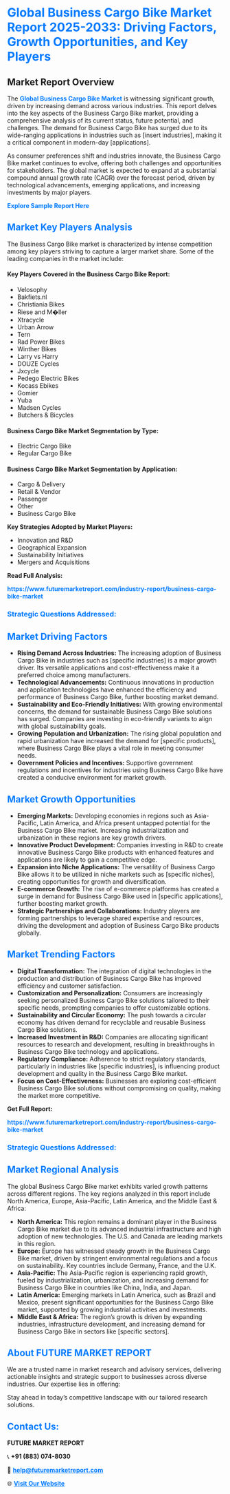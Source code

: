 <h1 style="color: #007BFF;">Global Business Cargo Bike Market Report 2025-2033: Driving Factors, Growth Opportunities, and Key Players</h1>

<section id="overview">
<h2>Market Report Overview</h2>
<p>The <a href="https://www.futuremarketreport.com/industry-report/business-cargo-bike-market" style="color: #007BFF; text-decoration: none;"><strong>Global Business Cargo Bike Market</strong></a> is witnessing significant growth, driven by increasing demand across various industries. This report delves into the key aspects of the Business Cargo Bike market, providing a comprehensive analysis of its current status, future potential, and challenges. The demand for Business Cargo Bike has surged due to its wide-ranging applications in industries such as [insert industries], making it a critical component in modern-day [applications].</p>
<p>As consumer preferences shift and industries innovate, the Business Cargo Bike market continues to evolve, offering both challenges and opportunities for stakeholders. The global market is expected to expand at a substantial compound annual growth rate (CAGR) over the forecast period, driven by technological advancements, emerging applications, and increasing investments by major players.</p>
</section>

<section id="overview">
<p><a href="https://www.futuremarketreport.com/request-sample/reportId=120170" style="color: #007BFF; text-decoration: none;"><strong>Explore Sample Report Here</strong></a></p>
</section>

<section id="key-players">
<h2 style="color: #007BFF;">Market Key Players Analysis</h2>
<p>The Business Cargo Bike market is characterized by intense competition among key players striving to capture a larger market share. Some of the leading companies in the market include:</p>
<h4>Key Players Covered in the Business Cargo Bike Report:</h4>
<ul><li>Velosophy</li><li>Bakfiets.nl</li><li>Christiania Bikes</li><li>Riese and M�ller</li><li>Xtracycle</li><li>Urban Arrow</li><li>Tern</li><li>Rad Power Bikes</li><li>Winther Bikes</li><li>Larry vs Harry</li><li>DOUZE Cycles</li><li>Jxcycle</li><li>Pedego Electric Bikes</li><li>Kocass Ebikes</li><li>Gomier</li><li>Yuba</li><li>Madsen Cycles</li><li>Butchers &amp; Bicycles</li></ul>
<h4>Business Cargo Bike Market Segmentation by Type:</h4>
<ul><li>Electric Cargo Bike</li><li>Regular Cargo Bike</li></ul>

<h4>Business Cargo Bike Market Segmentation by Application:</h4>
<ul><li>Cargo &amp; Delivery</li><li>Retail &amp; Vendor</li><li>Passenger</li><li>Other</li><li>Business Cargo Bike</li></ul>
<p><strong>Key Strategies Adopted by Market Players:</strong></p>
<ul>
<li>Innovation and R&D</li>
<li>Geographical Expansion</li>
<li>Sustainability Initiatives</li>
<li>Mergers and Acquisitions</li>
</ul>
</section>

<section>
<p><strong>Read Full Analysis: </strong></p><a href="https://www.futuremarketreport.com/industry-report/business-cargo-bike-market" style="color: #007BFF; text-decoration: none;"><strong>https://www.futuremarketreport.com/industry-report/business-cargo-bike-market</strong></a>
<h3 style="color: #007BFF;">Strategic Questions Addressed:</h3>
</section>

<section id="driving-factors">
<h2 style="color: #007BFF;">Market Driving Factors</h2>
<ul>
<li><strong>Rising Demand Across Industries:</strong> The increasing adoption of Business Cargo Bike in industries such as [specific industries] is a major growth driver. Its versatile applications and cost-effectiveness make it a preferred choice among manufacturers.</li>
<li><strong>Technological Advancements:</strong> Continuous innovations in production and application technologies have enhanced the efficiency and performance of Business Cargo Bike, further boosting market demand.</li>
<li><strong>Sustainability and Eco-Friendly Initiatives:</strong> With growing environmental concerns, the demand for sustainable Business Cargo Bike solutions has surged. Companies are investing in eco-friendly variants to align with global sustainability goals.</li>
<li><strong>Growing Population and Urbanization:</strong> The rising global population and rapid urbanization have increased the demand for [specific products], where Business Cargo Bike plays a vital role in meeting consumer needs.</li>
<li><strong>Government Policies and Incentives:</strong> Supportive government regulations and incentives for industries using Business Cargo Bike have created a conducive environment for market growth.</li>
</ul>
</section>

<section id="growth-opportunities">
<h2 style="color: #007BFF;">Market Growth Opportunities</h2>
<ul>
<li><strong>Emerging Markets:</strong> Developing economies in regions such as Asia-Pacific, Latin America, and Africa present untapped potential for the Business Cargo Bike market. Increasing industrialization and urbanization in these regions are key growth drivers.</li>
<li><strong>Innovative Product Development:</strong> Companies investing in R&D to create innovative Business Cargo Bike products with enhanced features and applications are likely to gain a competitive edge.</li>
<li><strong>Expansion into Niche Applications:</strong> The versatility of Business Cargo Bike allows it to be utilized in niche markets such as [specific niches], creating opportunities for growth and diversification.</li>
<li><strong>E-commerce Growth:</strong> The rise of e-commerce platforms has created a surge in demand for Business Cargo Bike used in [specific applications], further boosting market growth.</li>
<li><strong>Strategic Partnerships and Collaborations:</strong> Industry players are forming partnerships to leverage shared expertise and resources, driving the development and adoption of Business Cargo Bike products globally.</li>
</ul>
</section>

<section id="trending-factors">
<h2 style="color: #007BFF;">Market Trending Factors</h2>
<ul>
<li><strong>Digital Transformation:</strong> The integration of digital technologies in the production and distribution of Business Cargo Bike has improved efficiency and customer satisfaction.</li>
<li><strong>Customization and Personalization:</strong> Consumers are increasingly seeking personalized Business Cargo Bike solutions tailored to their specific needs, prompting companies to offer customizable options.</li>
<li><strong>Sustainability and Circular Economy:</strong> The push towards a circular economy has driven demand for recyclable and reusable Business Cargo Bike solutions.</li>
<li><strong>Increased Investment in R&D:</strong> Companies are allocating significant resources to research and development, resulting in breakthroughs in Business Cargo Bike technology and applications.</li>
<li><strong>Regulatory Compliance:</strong> Adherence to strict regulatory standards, particularly in industries like [specific industries], is influencing product development and quality in the Business Cargo Bike market.</li>
<li><strong>Focus on Cost-Effectiveness:</strong> Businesses are exploring cost-efficient Business Cargo Bike solutions without compromising on quality, making the market more competitive.</li>
</ul>
</section>

<section>
<p><strong>Get Full Report: </strong></p><a href="https://www.futuremarketreport.com/industry-report/business-cargo-bike-market" style="color: #007BFF; text-decoration: none;"><strong>https://www.futuremarketreport.com/industry-report/business-cargo-bike-market</strong></a>
<h3 style="color: #007BFF;">Strategic Questions Addressed:</h3>
</section>


<section id="regional-analysis">
<h2 style="color: #007BFF;">Market Regional Analysis</h2>
<p>The global Business Cargo Bike market exhibits varied growth patterns across different regions. The key regions analyzed in this report include North America, Europe, Asia-Pacific, Latin America, and the Middle East & Africa:</p>
<ul>
<li><strong>North America:</strong> This region remains a dominant player in the Business Cargo Bike market due to its advanced industrial infrastructure and high adoption of new technologies. The U.S. and Canada are leading markets in this region.</li>
<li><strong>Europe:</strong> Europe has witnessed steady growth in the Business Cargo Bike market, driven by stringent environmental regulations and a focus on sustainability. Key countries include Germany, France, and the U.K.</li>
<li><strong>Asia-Pacific:</strong> The Asia-Pacific region is experiencing rapid growth, fueled by industrialization, urbanization, and increasing demand for Business Cargo Bike in countries like China, India, and Japan.</li>
<li><strong>Latin America:</strong> Emerging markets in Latin America, such as Brazil and Mexico, present significant opportunities for the Business Cargo Bike market, supported by growing industrial activities and investments.</li>
<li><strong>Middle East & Africa:</strong> The region’s growth is driven by expanding industries, infrastructure development, and increasing demand for Business Cargo Bike in sectors like [specific sectors].</li>
</ul>
</section>

<footer>
<h2 style="color: #007BFF;">About FUTURE MARKET REPORT</h2>
<p>We are a trusted name in market research and advisory services, delivering actionable insights and strategic support to businesses across diverse industries. Our expertise lies in offering:</p>

<p>Stay ahead in today’s competitive landscape with our tailored research solutions.</p>

<h2 style="color: #007BFF;">Contact Us:</h2>
<p><strong>FUTURE MARKET REPORT</strong></p>
<p>📞 <strong>+91 (883) 074-8030</strong></p>
<p>📧 <strong><a href="mailto:help@futuremarketreport.com" style="color: #007BFF;">help@futuremarketreport.com</a></strong></p>
<p>🌐 <strong><a href="https://www.futuremarketreport.com/" style="color: #007BFF;">Visit Our Website</a></strong></p>
</footer>